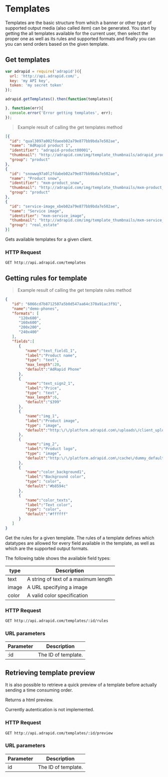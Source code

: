 # Templates

Templates are the basic structure from which a banner or other type of
supported output media (also called *item*) can be generated.
You start by getting the all templates available for the current user, then select the
proper one as well as its rules and supported formats and finally you can you can
send orders based on the given template.

## Get templates

```javascript
var adrapid = require('adrapid')({
  url: 'http://api.adrapid.com/',
  key: 'my API key',
  token: 'my secret token'
});

adrapid.getTemplates().then(function(templates){

}, function(err){
  console.error('Error getting templates', err);
});

```

> Example result of calling the get templates method

```json
[{
  "id": "qual3097a002fdaeeb02a79e877bb9bda7e502ae",
  "name": "AdRapid product 1",
  "identifier": "adrapid-product00001",
  "thumbnail": "http://adrapid.com/img/template_thumbnails/adrapid_product1_videothumbnail.jpg",
  "group": "product"
},
{
  "id": "snowwq97a0l2fdabeb02a79e877bb9bda7e502ae",
  "name": "Product snow",
  "identifier": "mxm-product_snow",
  "thumbnail": "http://adrapid.com/img/template_thumbnails/mxm-product_snow_videothumbnail.jpg",
  "group": "product"
},
{
  "id": "service-image_xbeb02a79e877bb9bda7e502ae",
  "name": "Service image",
  "identifier": "mxm-service_image",
  "thumbnail": "http://adrapid.com/img/template_thumbnails/mxm-service_image.jpg",
  "group": "real_estate"
}]
```

Gets available templates for a given client.

### HTTP Request

`GET http://api.adrapid.com/templates`


## Getting rules for template

> Example result of calling the get template rules method

```json
{
   "id": "6066cd7b8712507a5b0d547aa64c370a91ac3f91",
   "name":"demo-phones",
   "formats": [
      "120x600",
      "160x600",
      "200x200",
      "240x400"
   ],
   "fields":[
      {
         "name":"text_field1_1",
         "label":"Product name",
         "type": "text",
         "max_length":20,
         "default":"AdRapid Phone"
      },
      {
         "name":"text_sign2_1",
         "label":"Price",
         "type": "text",
         "max_length":6,
         "default":"$399"
      },
      {
         "name":"img_1",
         "label":"Product image",
         "type": "image",
         "default":"http:\/\/platform.adrapid.com\/uploads\/client_uploads\/demo\/img\/b73f2d_ebf9_phone1024x1024.png"
      },
      {
         "name":"img_2",
         "label":"Product logo",
         "type": "image",
         "default":"http:\/\/platform.adrapid.com\/cache\/dummy_default\/logos-demo-mobile_pads\/adrapid_white.png"
      },
      {
         "name":"color_background1",
         "label":"Background color",
         "type": "color",
         "default":"#b8594c"
      },
      {
         "name":"color_texts",
         "label":"Text color",
         "type": "color",
         "default":"#ffffff"
      }
   ]
}
```

Get the rules for a given template. The rules of a template defines which
datatypes are allowed for every field available in the template, as well as
which are the supported output formats.

The following table shows the available field types:

type | Description
--------- | -----------
text | A string of text of a maximum length
image | A URL specifying a image
color | A valid color specification

### HTTP Request

`GET http://api.adrapid.com/templates/:id/rules`


### URL parameters

Parameter | Description
--------- | -----------
:id | The ID of template.


## Retrieving template preview

It is also possible to retrieve a quick preview of a template before actually sending
a time consuming order.

Returns a html preview.

<aside class="warning">Currently autentication is not implemented.</aside>

### HTTP Request

`GET http://api.adrapid.com/templates/:id/preview`

### URL parameters

Parameter | Description
--------- | -----------
id | The ID of template.


